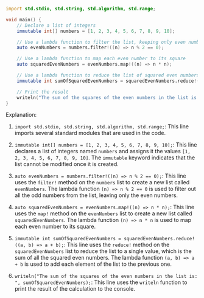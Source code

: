 ```d
import std.stdio, std.string, std.algorithm, std.range;

void main() {
    // Declare a list of integers
    immutable int[] numbers = [1, 2, 3, 4, 5, 6, 7, 8, 9, 10];

    // Use a lambda function to filter the list, keeping only even numbers
    auto evenNumbers = numbers.filter!((n) => n % 2 == 0);

    // Use a lambda function to map each even number to its square
    auto squaredEvenNumbers = evenNumbers.map!((n) => n * n);

    // Use a lambda function to reduce the list of squared even numbers to their sum
    immutable int sumOfSquaredEvenNumbers = squaredEvenNumbers.reduce!((a, b) => a + b);

    // Print the result
    writeln("The sum of the squares of the even numbers in the list is: ", sumOfSquaredEvenNumbers);
}
```

Explanation:

1. `import std.stdio, std.string, std.algorithm, std.range;`: This line imports several standard modules that are used in the code.

2. `immutable int[] numbers = [1, 2, 3, 4, 5, 6, 7, 8, 9, 10];`: This line declares a list of integers named `numbers` and assigns it the values `[1, 2, 3, 4, 5, 6, 7, 8, 9, 10]`. The `immutable` keyword indicates that the list cannot be modified once it is created.

3. `auto evenNumbers = numbers.filter!((n) => n % 2 == 0);`: This line uses the `filter!` method on the `numbers` list to create a new list called `evenNumbers`. The lambda function `(n) => n % 2 == 0` is used to filter out all the odd numbers from the list, leaving only the even numbers.

4. `auto squaredEvenNumbers = evenNumbers.map!((n) => n * n);`: This line uses the `map!` method on the `evenNumbers` list to create a new list called `squaredEvenNumbers`. The lambda function `(n) => n * n` is used to map each even number to its square.

5. `immutable int sumOfSquaredEvenNumbers = squaredEvenNumbers.reduce!((a, b) => a + b);`: This line uses the `reduce!` method on the `squaredEvenNumbers` list to reduce the list to a single value, which is the sum of all the squared even numbers. The lambda function `(a, b) => a + b` is used to add each element of the list to the previous one.

6. `writeln("The sum of the squares of the even numbers in the list is: ", sumOfSquaredEvenNumbers);`: This line uses the `writeln` function to print the result of the calculation to the console.